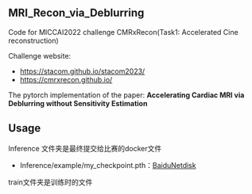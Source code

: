 ## MRI_Recon_via_Deblurring

Code for MICCAI2022 challenge CMRxRecon(Task1: Accelerated Cine reconstruction)

Challenge website: 
 - https://stacom.github.io/stacom2023/
 - https://cmrxrecon.github.io/

The pytorch implementation of the paper: **Accelerating Cardiac MRI via Deblurring without Sensitivity Estimation**

## Usage

Inference 文件夹是最终提交给比赛的docker文件
 - Inference/example/my_checkpoint.pth：[BaiduNetdisk](https://pan.baidu.com/s/1l70_Q_Zq7xZhR00G6Qy_dg?pwd=ttwd)

train文件夹是训练时的文件